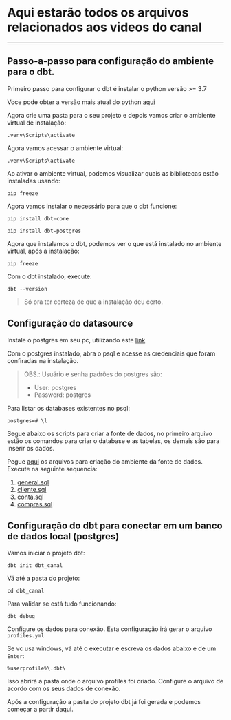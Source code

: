 # Aqui estarão todos os arquivos relacionados aos videos do canal

____

## Passo-a-passo para configuração do ambiente para o **dbt**.

Primeiro passo para configurar o dbt é instalar o python versão >= 3.7

Voce pode obter a versão mais atual do python [aqui](https://www.python.org/downloads/)

Agora crie uma pasta para o seu projeto e depois vamos criar o ambiente virtual de instalação:

``` shell
.venv\Scripts\activate
```

Agora vamos acessar o ambiente virtual:

``` shell
.venv\Scripts\activate
```
Ao ativar o ambiente virtual, podemos visualizar quais as bibliotecas estão instaladas usando:


``` shell
pip freeze
```

Agora vamos instalar o necessário para que o dbt funcione:


``` shell
pip install dbt-core
```

``` shell
pip install dbt-postgres
```

Agora que instalamos o dbt, podemos ver o que está instalado no ambiente virtual, após a instalação:

``` shell
pip freeze
```

Com o dbt instalado, execute:

``` shell
dbt --version
```
> Só pra ter certeza de que a instalação deu certo.

## Configuração do datasource 

Instale o postgres em seu pc, utilizando este [link](https://www.postgresql.org/download/)

Com o postgres instalado, abra o psql e acesse as credenciais que foram confiradas na instalação.
> OBS.: Usuário e senha padrões do postgres são: 
>-  User: postgres
>- Password: postgres

Para listar os databases existentes no psql:
``` shell
postgres=# \l
```
Segue abaixo os scripts para criar a fonte de dados, no primeiro arquivo estão os comandos para criar o database e as tabelas, os demais são para inserir os dados.

Pegue [aqui](./sql_source/) os arquivos para criação do ambiente da fonte de dados. Execute na seguinte sequencia:
1. [general.sql](./sql_source/general.sql)
2. [cliente.sql](./sql_source/cliente.sql)
3. [conta.sql](./sql_source/conta.sql)
4. [compras.sql](./sql_source/compras.sql)

## Configuração do **dbt** para conectar em um banco de dados local (postgres)

Vamos iniciar o projeto dbt:

``` shell
dbt init dbt_canal
```
Vá até a pasta do projeto:

``` shell
cd dbt_canal
``` 
Para validar se está tudo funcionando:
``` shell
dbt debug
``` 

Configure os dados para conexão. Esta configuração irá gerar o arquivo `profiles.yml`

Se vc usa windows, vá até o executar e escreva os dados abaixo e de um `Enter`:

``` shell
%userprofile%\.dbt\
```
Isso abrirá a pasta onde o arquivo profiles foi criado. Configure o arquivo de acordo com os seus dados de conexão.

Após a configuração a pasta do projeto dbt já foi gerada e podemos começar a partir daqui.

